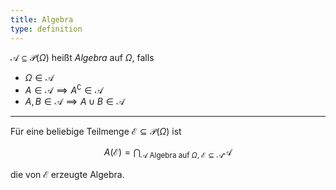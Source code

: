```yaml
---
title: Algebra
type: definition
---
```


$\mathcal{A} \subseteq \mathcal{P}(\Omega)$ heißt *Algebra* auf $\Omega$, falls
- $\Omega \in \mathcal{A}$
- $A \in \mathcal{A} \implies A^\complement \in \mathcal{A}$
- $A, B \in \mathcal{A} \implies A \cup B \in \mathcal{A}$

---

Für eine beliebige Teilmenge $\mathcal{E} \subseteq \mathcal{P}(\Omega)$ ist

$$
	A(\mathcal{E}) = \bigcap_{\mathcal{A} \text{ Algebra auf } \Omega, \ \mathcal{E} \subseteq \mathcal{A}} \mathcal{A}
$$

die von $\mathcal{E}$ erzeugte Algebra.